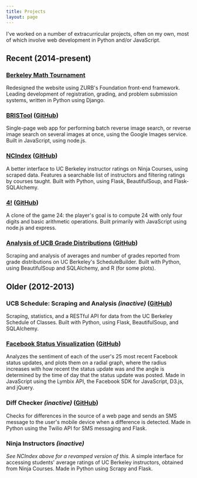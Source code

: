 ```yaml
---
title: Projects
layout: page
---
```


I've worked on a number of extracurricular projects, often on my own,
most of which involve web development in Python and/or JavaScript.

## Recent (2014-present)

### [Berkeley Math Tournament](http://bmt.berkeley.edu)

Redesigned the website using ZURB's Foundation front-end framework. Leading development of registration, grading, and problem submission systems, written in Python using Django.

### [BRISTool](http://bristool.herokuapp.com/) ([GitHub](http://github.com/rskwan/bristool))

Single-page web app for performing batch reverse image search, or reverse image search on several images at once, using the Google Images service. Built in JavaScript, using node.js.

### [NCIndex](http://www.ocf.berkeley.edu/~rkwan/ncindex/) ([GitHub](http://github.com/rskwan/ncindex))

A better interface to UC Berkeley instructor ratings on Ninja Courses, using scraped data. Features a searchable list of instructors and filtering ratings by courses taught. Built with Python, using Flask, BeautifulSoup, and Flask-SQLAlchemy.

### [4!](http://fourfactorial.herokuapp.com/) ([GitHub](http://github.com/rskwan/twentyfour))

A clone of the game 24: the player's goal is to compute 24 with only four digits and basic arithmetic operations. Built primarily with JavaScript using node.js and express.

### [Analysis of UCB Grade Distributions](http://www.ocf.berkeley.edu/~rkwan/blog/grade-distributions/) ([GitHub](http://github.com/rskwan/ucbgrades))

Scraping and analysis of averages and number of grades reported from grade distributions on UC Berkeley's ScheduleBuilder. Built with Python, using BeautifulSoup and SQLAlchemy, and R (for some plots).

## Older (2012-2013)

### UCB Schedule: Scraping and Analysis *(inactive)* ([GitHub](https://github.com/rskwan/ucbschedule))

Scraping, statistics, and a RESTful API for data from the UC Berkeley Schedule of Classes. Built with Python, using Flask, BeautifulSoup, and SQLAlchemy.

### [Facebook Status Visualization](http://www.ocf.berkeley.edu/~rkwan/fbsentiment/) ([GitHub](https://github.com/rskwan/fb-sentiment-viz))

Analyzes the sentiment of each of the user's 25 most recent Facebook status updates, and plots them on a radial graph, where the radius increases with how recent the status update was and the angle is determined by the time of day that the status update was posted. Made in JavaScript using the Lymbix API, the Facebook SDK for JavaScript, D3.js, and jQuery.

### Diff Checker *(inactive)* ([GitHub](https://github.com/rskwan/diff-checker))

Checks for differences in the source of a web page and sends an SMS message to the user's mobile device when a difference is detected. Made in Python using the Twilio API for SMS messaging and Flask.

### Ninja Instructors *(inactive)*

*See NCIndex above for a revamped version of this.*
A simple interface for accessing students' average ratings of UC Berkeley instructors, obtained from Ninja Courses. Made in Python using Scrapy and Flask.

